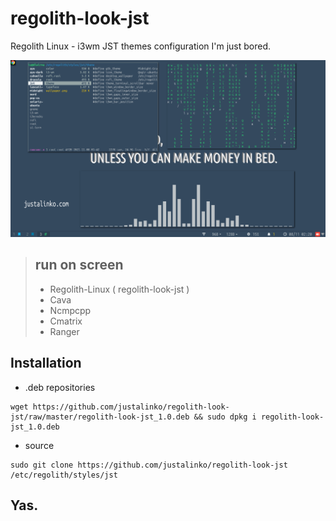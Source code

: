 # regolith-look-jst
Regolith Linux - i3wm JST themes configuration
I'm just bored.

<img src="https://raw.githubusercontent.com/justalinko/regolith-look-jst/master/screenshot.png">

> ## run on screen 
> - Regolith-Linux ( regolith-look-jst )
> - Cava
> - Ncmpcpp
> - Cmatrix
> - Ranger

## Installation

- .deb repositories
``` 
wget https://github.com/justalinko/regolith-look-jst/raw/master/regolith-look-jst_1.0.deb && sudo dpkg i regolith-look-jst_1.0.deb 
```

- source

```
sudo git clone https://github.com/justalinko/regolith-look-jst /etc/regolith/styles/jst

```


## Yas.
